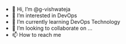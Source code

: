 - 👋 Hi, I’m @g-vishwateja
- 👀 I’m interested in DevOps 
- 🌱 I’m currently learning DevOps Technology
- 💞️ I’m looking to collaborate on ...
- 📫 How to reach me 

<!---
g-vishwateja/g-vishwateja is a ✨ special ✨ repository because its `README.md` (this file) appears on your GitHub profile.
You can click the Preview link to take a look at your changes.
--->

